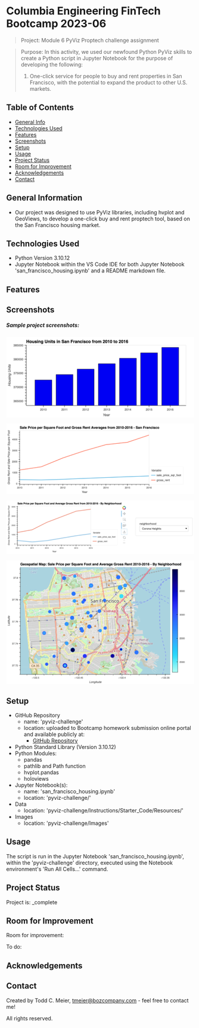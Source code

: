 # Columbia Engineering FinTech Bootcamp 2023-06

> Project: Module 6 PyViz Proptech challenge assignment

>Purpose: In this activity, we used our newfound Python PyViz skills to create a Python script in Jupyter Notebook for the purpose of developing the following:
>1. One-click service for people to buy and rent properties in San Francisco, with the potential to expand the product to other U.S. markets.

## Table of Contents
* [General Info](#general-information)
* [Technologies Used](#technologies-used)
* [Features](#features)
* [Screenshots](#screenshots)
* [Setup](#setup)
* [Usage](#usage)
* [Project Status](#project-status)
* [Room for Improvement](#room-for-improvement)
* [Acknowledgements](#acknowledgements)
* [Contact](#contact)
<!-- * [License](#license) -->

## General Information
- Our project was designed to use PyViz libraries, including hvplot and GeoViews, to develop a one-click buy and rent proptech tool, based on the San Francisco housing market.

## Technologies Used
- Python Version 3.10.12
- Jupyter Notebook within the VS Code IDE for both Jupyter Notebook 'san_francisco_housing.ipynb' and a README markdown file.

## Features

## Screenshots
##### Sample project screenshots:

![A screenshot depicts san fran housing units by year.](Images/plot1.png)

![A screenshot depicts san fran overall housing trends.](Images/plot2.png)

![A screenshot depicts san fran neighborhood housing trends.](Images/plot3.png)

![A screenshot depicts san fran geospatial housing metrics map.](Images/plot4.png)

## Setup
- GitHub Repository
    - name: 'pyviz-challenge'
    - location: uploaded to Bootcamp homework submission online portal and available publicly at:
        - [GitHub Repository](git@github.com:boz-tcm/pyviz-challenge.git)
- Python Standard Library (Version 3.10.12)
- Python Modules:
    - pandas
    - pathlib and Path function
    - hvplot.pandas
    - holoviews
- Jupyter Notebook(s):
    - name: 'san_francisco_housing.ipynb'
    - location: 'pyviz-challenge/'
- Data
    - location: 'pyviz-challenge/Instructions/Starter_Code/Resources/'
- Images
    - location: 'pyviz-challenge/Images'

## Usage
The script is run in the Jupyter Notebook 'san_francisco_housing.ipynb', within the 'pyviz-challenge' directory, executed using the Notebook environment's 'Run All Cells...' command.

## Project Status
Project is: _complete

## Room for Improvement
Room for improvement:

To do:

## Acknowledgements

## Contact
Created by Todd C. Meier, tmeier@bozcompany.com - feel free to contact me!

<!-- ## License --> All rights reserved.